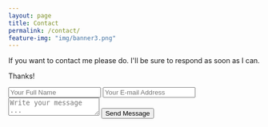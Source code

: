 ```yaml
---
layout: page
title: Contact
permalink: /contact/
feature-img: "img/banner3.png"
---
```


If you want to contact me please do. I'll be sure to respond as soon as I can.

Thanks!

<form action="https://getsimpleform.com/messages?form_api_token=c0d5770febba87960aa1ab21951f80cc" method="post">
  <!-- the redirect_to is optional, the form will redirect to the referrer on submission -->
  <input type='hidden' name='redirect_to' value='http://stevenmeads.com/' />
  <input type='text' name='name' placeholder='Your Full Name' />
  <input type='email' name='email' placeholder='Your E-mail Address' />
  <textarea name='message' placeholder='Write your message ...'></textarea>
  <input type='submit' value='Send Message' />
</form>
